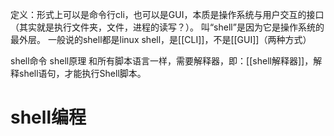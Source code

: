 定义：形式上可以是命令行cli，也可以是GUI，本质是操作系统与用户交互的接口（其实就是执行文件夹，文件，进程的读写？）。
	叫“shell”是因为它是操作系统的最外层。
	一般说的shell都是linux shell，是[[CLI]]，不是[[GUI]]（两种方式）

shell命令
shell原理
和所有脚本语言一样，需要解释器，即：[[shell解释器]]，解释shell语句，才能执行Shell脚本。

# shell编程